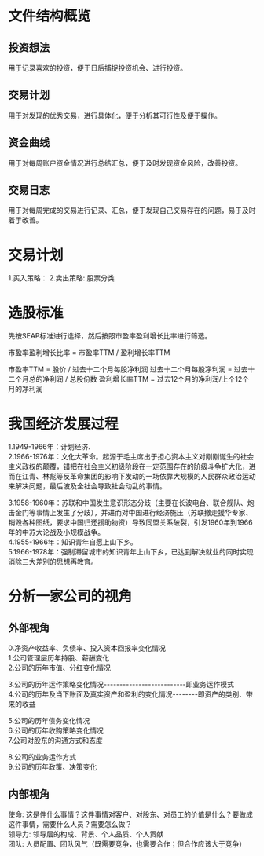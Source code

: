 # 文件结构概览
## 投资想法
  用于记录喜欢的投资，便于日后捕捉投资机会、进行投资。

## 交易计划
  用于对发现的优秀交易，进行具体化，便于分析其可行性及便于操作。
  
## 资金曲线
  用于对每周账户资金情况进行总结汇总，便于及时发现资金风险，改善投资。

## 交易日志
  用于对每周完成的交易进行记录、汇总，便于发现自己交易存在的问题，易于及时着手改善。

# 交易计划
1.买入策略：
2.卖出策略:
  股票分类  

# 选股标准
先按SEAP标准进行选择，然后按照市盈率盈利增长比率进行筛选。

市盈率盈利增长比率 = 市盈率TTM / 盈利增长率TTM

市盈率TTM = 股价 / 过去十二个月每股净利润
过去十二个月每股净利润 = 过去十二个月总的净利润 / 总股份数
盈利增长率TTM = 过去12个月的净利润/上个12个月的净利润

# 我国经济发展过程   
1.1949-1966年：计划经济.        
2.1966-1976年：文化大革命。起源于毛主席出于担心资本主义对刚刚诞生的社会主义政权的颠覆，错把在社会主义初级阶段在一定范围存在的阶级斗争扩大化，进而在江青、林彪等反革命集团的影响下发动的一场依靠大规模的人民群众政治运动来解决问题，最后波及全社会导致社会动乱的事情。   

3.1958-1960年：苏联和中国发生意识形态分歧（主要在长波电台、联合舰队、炮击金门等事情上发生了分歧），并进而对中国进行经济施压（苏联撤走援华专家、销毁各种图纸，要求中国归还援助物资）导致同盟关系破裂，引发1960年到1966年的中苏大论战及小规模战争。      
4.1955-1966年：知识青年自愿上山下乡。    
5.1966-1978年：强制滞留城市的知识青年上山下乡，已达到解决就业的同时实现消除三大差别的思想再教育。   

# 分析一家公司的视角         
 
## 外部视角
0.净资产收益率、负债率、投入资本回报率变化情况          
1.公司管理层历年持股、薪酬变化            
2.公司的历年市值、分红变化情况   

3.公司的历年运作策略变化情况--------------------------即业务运作模式                
4.公司的历年及当下账面及真实资产和盈利的变化情况--------即资产的类别、带来的收益    

5.公司的历年债务变化情况                  
6.公司的历年收购策略变化情况              
7.公司对股东的沟通方式和态度                 

8.公司的业务运作方式        
9.公司的历年政策、决策变化     

## 内部视角
使命: 这是件什么事情？这件事情对客户、对股东、对员工的价值是什么？要做成这件事情，需要什么人员？需要怎么做？           
领导力: 领导层的构成、背景、个人品质、个人贡献          
团队: 人员配置、团队风气（既需要竞争，也需要合作；但合作应该大于竞争）     














